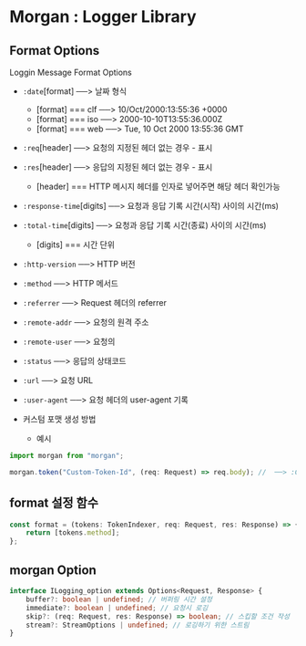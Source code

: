 # Morgan : Logger Library

## Format Options

Loggin Message Format Options

-   `:date`[format] ──> 날짜 형식
    -   [format] === clf ──> 10/Oct/2000:13:55:36 +0000
    -   [format] === iso ──> 2000-10-10T13:55:36.000Z
    -   [format] === web ──> Tue, 10 Oct 2000 13:55:36 GMT
-   `:req`[header] ──> 요청의 지정된 헤더 없는 경우 - 표시
-   `:res`[header] ──> 응답의 지정된 헤더 없는 경우 - 표시
    -   [header] === HTTP 메시지 헤더를 인자로 넣어주면 해당 헤더 확인가능
-   `:response-time`[digits] ──> 요청과 응답 기록 시간(시작) 사이의 시간(ms)
-   `:total-time`[digits] ──> 요청과 응답 기록 시간(종료) 사이의 시간(ms)
    -   [digits] === 시간 단위
-   `:http-version` ──> HTTP 버전
-   `:method` ──> HTTP 메서드
-   `:referrer` ──> Request 헤더의 referrer
-   `:remote-addr` ──> 요청의 원격 주소
-   `:remote-user` ──> 요청의
-   `:status` ──> 응답의 상태코드
-   `:url` ──> 요청 URL
-   `:user-agent` ──> 요청 헤더의 user-agent 기록

-   커스텀 포맷 생성 방법

    -   예시

```js
import morgan from "morgan";

morgan.token("Custom-Token-Id", (req: Request) => req.body); //  ──> :Custom-Token-Id로 사용
```

## format 설정 함수

```ts
const format = (tokens: TokenIndexer, req: Request, res: Response) => {
	return [tokens.method];
};
```

## morgan Option

```ts
interface ILogging_option extends Options<Request, Response> {
	buffer?: boolean | undefined; // 버퍼링 시간 설정
	immediate?: boolean | undefined; // 요청시 로깅
	skip?: (req: Request, res: Response) => boolean; // 스킵할 조건 작성
	stream?: StreamOptions | undefined; // 로깅하기 위한 스트림
}
```
